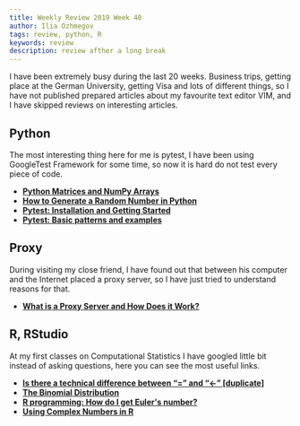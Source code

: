 ```yaml
---
title: Weekly Review 2019 Week 40
author: Ilia Ozhmegov
tags: review, python, R
keywords: review
description: review afther a long break
---
```


I have been extremely busy during the last 20 weeks. Business trips, getting place at the German University, getting Visa and lots of different things, so I have not published prepared articles about my favourite text editor VIM, and I have skipped reviews on interesting articles.

<!--more-->

## Python

The most interesting thing here for me is pytest, I have been using GoogleTest Framework for some time, so now it is hard do not test every piece of code.

- **[Python Matrices and NumPy Arrays](https://www.programiz.com/python-programming/matrix)**
- **[How to Generate a Random Number in Python](https://www.pythoncentral.io/how-to-generate-a-random-number-in-python/)**
- **[Pytest: Installation and Getting Started](https://docs.pytest.org/en/latest/getting-started.html)**
- **[Pytest: Basic patterns and examples](https://docs.pytest.org/en/latest/example/simple.html)**

## Proxy

During visiting my close friend, I have found out that between his computer and the Internet placed a proxy server, so I have just tried to understand reasons for that. 

- **[What is a Proxy Server and How Does it Work?](https://www.varonis.com/blog/what-is-a-proxy-server/)**

## R, RStudio

At my first classes on Computational Statistics I have googled little bit instead of asking questions, here you can see the most useful links.

- **[Is there a technical difference between “=” and “<-” [duplicate]](https://stackoverflow.com/questions/6140694/is-there-a-technical-difference-between-and)**
- **[The Binomial Distribution](https://stat.ethz.ch/R-manual/R-patched/library/stats/html/Binomial.html)**
- **[R programming: How do I get Euler's number?](https://stackoverflow.com/questions/9458536/r-programming-how-do-i-get-eulers-number)**
- **[Using Complex Numbers in R](http://www.johnmyleswhite.com/notebook/2009/12/18/using-complex-numbers-in-r/)**



